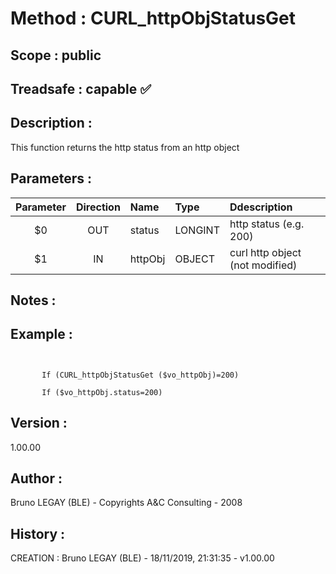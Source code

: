 ﻿# **Method :** CURL_httpObjStatusGet
## **Scope :** public
## **Treadsafe :** capable ✅ 
## **Description :** 
This function returns the http status from an http object
## **Parameters :** 
| Parameter | Direction | Name | Type | Ddescription | 
|:----:|:----:|:----|:----|:----| 
| $0 | OUT | status | LONGINT | http status (e.g. 200) | 
| $1 | IN | httpObj | OBJECT | curl http object (not modified) | 

## **Notes :** 

## **Example :** 
```

      
       If (CURL_httpObjStatusGet ($vo_httpObj)=200)
      
       If ($vo_httpObj.status=200)
```
## **Version :** 
1.00.00
## **Author :** 
Bruno LEGAY (BLE) - Copyrights A&C Consulting - 2008
## **History :** 
 CREATION : Bruno LEGAY (BLE) - 18/11/2019, 21:31:35 - v1.00.00
